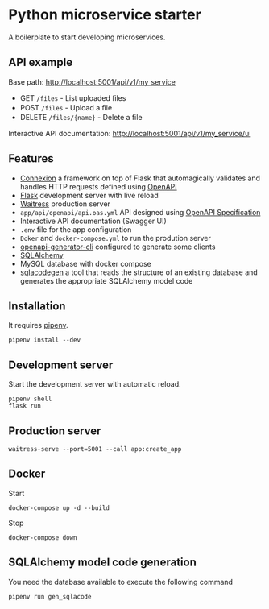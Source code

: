 # Python microservice starter
A boilerplate to start developing microservices.

## API example
Base path: [http://localhost:5001/api/v1/my_service](http://localhost:5001/api/v1/my_service)
- GET `​/files` - List uploaded ﬁles
- POST `​/files` - Upload a ﬁle
- DELETE `​/files​/{name}` - Delete a ﬁle

Interactive API documentation: [http://localhost:5001/api/v1/my_service/ui](http://localhost:5001/api/v1/my_service/ui)

## Features
- [Connexion](https://connexion.readthedocs.io/en/latest/index.html) a framework on top of Flask that automagically validates and handles HTTP requests defined using [OpenAPI](https://www.openapis.org/)
- [Flask](https://flask.palletsprojects.com/en/2.0.x/) development server with live reload
- [Waitress](https://docs.pylonsproject.org/projects/waitress/en/latest/) production server
- `app/api/openapi/api.oas.yml` API designed using [OpenAPI Specification](https://swagger.io/specification/)
- Interactive API documentation (Swagger UI)
- `.env` file for the app configuration
- `Doker` and `docker-compose.yml` to run the prodution server
- [openapi-generator-cli](https://github.com/OpenAPITools/openapi-generator-cli) configured to generate some clients
- [SQLAlchemy](https://www.sqlalchemy.org/)
- MySQL database with docker compose
- [sqlacodegen](https://github.com/agronholm/sqlacodegen) a tool that reads the structure of an existing database and generates the appropriate SQLAlchemy model code 

## Installation
It requires [pipenv](https://pipenv.pypa.io/en/latest/).

```shell
pipenv install --dev
```

## Development server
Start the development server with automatic reload.
```shell
pipenv shell
flask run
```

## Production server
```shell
waitress-serve --port=5001 --call app:create_app
```

## Docker
Start
```shell
docker-compose up -d --build
```
Stop
```shell
docker-compose down
```

## SQLAlchemy model code generation
You need the database available to execute the following command
```shell
pipenv run gen_sqlacode
```
